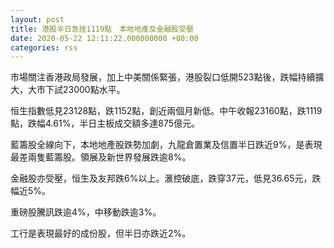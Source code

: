 ```yaml
---
layout: post
title: 港股半日急挫1119點　本地地產及金融股受壓
date: 2020-05-22 12:11:22.000000000 +08:00
categories: rss
---
```


市場關注香港政局發展，加上中美關係緊張，港股裂口低開523點後，跌幅持續擴大，大市下試23000點水平。

恒生指數低見23128點，跌1152點，創近兩個月新低。中午收報23160點，跌1119點，跌幅4.61%，半日主板成交額多達875億元。

藍籌股全線向下，本地地產股跌勢加劇，九龍倉置業及信置半日跌近9%，是表現最差兩隻藍籌股。領展及新世界發展跌逾8%。

金融股亦受壓，恒生及友邦跌6%以上。滙控破底，跌穿37元，低見36.65元，跌幅近5%。

重磅股騰訊跌逾4%，中移動跌逾3%。

工行是表現最好的成份股，但半日亦跌近2%。
